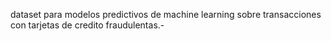 dataset para modelos predictivos de machine learning sobre transacciones con tarjetas de credito fraudulentas.- 
